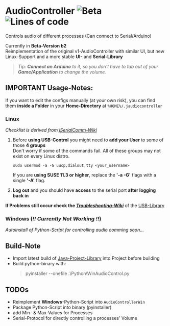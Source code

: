 # AudioController ![Beta](https://img.shields.io/badge/Status-Beta-yellow) ![Lines of code](https://img.shields.io/tokei/lines/github/realPaulsen/AudioController)


Controls audio of different processes (Can connect to Serial/Arduino)

Currently in **Beta-Version b2**<br>
Reimplementation of the original v1-AudioController with similar UI, but new Linux-Support and a more stable **UI-** and **Serial-Library** 

> *Tip: **Connect an Arduino** to it, so you don't have to tab out of your **Game/Application** to change the volume.*

## IMPORTANT Usage-Notes:

If you want to edit the configs manually (at your own risk), you can find them **inside a Folder** in your **Home-Directory** at `%HOME%/.jaudiocontroller`

### Linux
*Checklist is derived from [jSerialComm-Wiki](https://github.com/Fazecast/jSerialComm/wiki/Troubleshooting)*

1. Before **using USB-Control** you might need to **add your User** to some of those **4 groups**<br>
   Don't worry if some of the commands fail. All of these groups may not exist on every Linux distro.
    ```shell
    sudo usermod -a -G uucp,dialout,tty <your_username>
    ```
    If you are **using SUSE 11.3 or higher**, replace the **'-a -G'** flags with a single **'-A'** flag.


2. **Log out** and you should have **access** to the serial port **after logging back in**

**If Problems still occur check the [_Troubleshooting-Wiki_](https://github.com/Fazecast/jSerialComm/wiki/Troubleshooting)** of the [USB-Library](https://github.com/Fazecast/jSerialComm)

### Windows (***!! Currently Not Working !!***)

*Autoinstall of Python-Script for controlling audio comming soon...*


## Build-Note

* Import latest build of [Java-Project-Library](https://github.com/realPaulsen/Java-Project-Library) into Project before building
* Build python-binary with:
  > pyinstaller --onefile .\Python\WinAudioControl.py

## TODOs

* Reimplement **Windows**-Python-Script into `AudioControllerWin`
* Package Python-Script into binary (pyinstaller)
* add Min- & Max-Values for Processes
* Serial-Protocol for directly controlling a processes' Volume